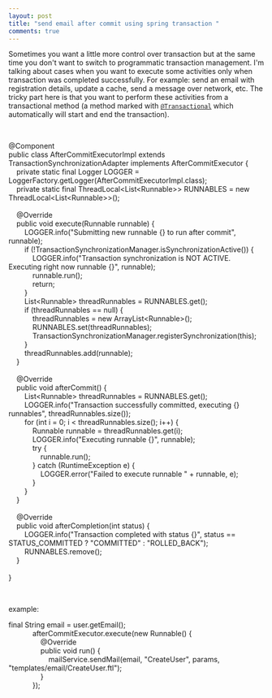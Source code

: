 ```yaml
---
layout: post
title: "send email after commit using spring transaction "
comments: true
---
```

<p>Sometimes you want a little more control over transaction but at the same time you don't want to switch to programmatic transaction management. I'm talking about cases when you want to execute some activities only when transaction was completed successfully. For example: send an email with registration details, update a cache, send a message over network, etc. The tricky part here is that you want to perform these activities from a transactional method (a method marked with <a href="http://static.springsource.org/spring/docs/3.2.x/javadoc-api/org/springframework/transaction/annotation/Transactional.html" target="_blank"><code>@Transactional</code></a> which automatically will start and end the transaction).</p>
<p>&nbsp;</p>
<p>@Component<br />public class AfterCommitExecutorImpl extends TransactionSynchronizationAdapter implements AfterCommitExecutor {<br />&nbsp;&nbsp;&nbsp; private static final Logger LOGGER = LoggerFactory.getLogger(AfterCommitExecutorImpl.class);<br />&nbsp;&nbsp;&nbsp; private static final ThreadLocal&lt;List&lt;Runnable&gt;&gt; RUNNABLES = new ThreadLocal&lt;List&lt;Runnable&gt;&gt;();<br /><br />&nbsp;&nbsp;&nbsp; @Override<br />&nbsp;&nbsp;&nbsp; public void execute(Runnable runnable) {<br />&nbsp;&nbsp;&nbsp;&nbsp;&nbsp;&nbsp;&nbsp; LOGGER.info("Submitting new runnable {} to run after commit", runnable);<br />&nbsp;&nbsp;&nbsp;&nbsp;&nbsp;&nbsp;&nbsp; if (!TransactionSynchronizationManager.isSynchronizationActive()) {<br />&nbsp;&nbsp;&nbsp;&nbsp;&nbsp;&nbsp;&nbsp;&nbsp;&nbsp;&nbsp;&nbsp; LOGGER.info("Transaction synchronization is NOT ACTIVE. Executing right now runnable {}", runnable);<br />&nbsp;&nbsp;&nbsp;&nbsp;&nbsp;&nbsp;&nbsp;&nbsp;&nbsp;&nbsp;&nbsp; runnable.run();<br />&nbsp;&nbsp;&nbsp;&nbsp;&nbsp;&nbsp;&nbsp;&nbsp;&nbsp;&nbsp;&nbsp; return;<br />&nbsp;&nbsp;&nbsp;&nbsp;&nbsp;&nbsp;&nbsp; }<br />&nbsp;&nbsp;&nbsp;&nbsp;&nbsp;&nbsp;&nbsp; List&lt;Runnable&gt; threadRunnables = RUNNABLES.get();<br />&nbsp;&nbsp;&nbsp;&nbsp;&nbsp;&nbsp;&nbsp; if (threadRunnables == null) {<br />&nbsp;&nbsp;&nbsp;&nbsp;&nbsp;&nbsp;&nbsp;&nbsp;&nbsp;&nbsp;&nbsp; threadRunnables = new ArrayList&lt;Runnable&gt;();<br />&nbsp;&nbsp;&nbsp;&nbsp;&nbsp;&nbsp;&nbsp;&nbsp;&nbsp;&nbsp;&nbsp; RUNNABLES.set(threadRunnables);<br />&nbsp;&nbsp;&nbsp;&nbsp;&nbsp;&nbsp;&nbsp;&nbsp;&nbsp;&nbsp;&nbsp; TransactionSynchronizationManager.registerSynchronization(this);<br />&nbsp;&nbsp;&nbsp;&nbsp;&nbsp;&nbsp;&nbsp; }<br />&nbsp;&nbsp;&nbsp;&nbsp;&nbsp;&nbsp;&nbsp; threadRunnables.add(runnable);<br />&nbsp;&nbsp;&nbsp; }<br /><br />&nbsp;&nbsp;&nbsp; @Override<br />&nbsp;&nbsp;&nbsp; public void afterCommit() {<br />&nbsp;&nbsp;&nbsp;&nbsp;&nbsp;&nbsp;&nbsp; List&lt;Runnable&gt; threadRunnables = RUNNABLES.get();<br />&nbsp;&nbsp;&nbsp;&nbsp;&nbsp;&nbsp;&nbsp; LOGGER.info("Transaction successfully committed, executing {} runnables", threadRunnables.size());<br />&nbsp;&nbsp;&nbsp;&nbsp;&nbsp;&nbsp;&nbsp; for (int i = 0; i &lt; threadRunnables.size(); i++) {<br />&nbsp;&nbsp;&nbsp;&nbsp;&nbsp;&nbsp;&nbsp;&nbsp;&nbsp;&nbsp;&nbsp; Runnable runnable = threadRunnables.get(i);<br />&nbsp;&nbsp;&nbsp;&nbsp;&nbsp;&nbsp;&nbsp;&nbsp;&nbsp;&nbsp;&nbsp; LOGGER.info("Executing runnable {}", runnable);<br />&nbsp;&nbsp;&nbsp;&nbsp;&nbsp;&nbsp;&nbsp;&nbsp;&nbsp;&nbsp;&nbsp; try {<br />&nbsp;&nbsp;&nbsp;&nbsp;&nbsp;&nbsp;&nbsp;&nbsp;&nbsp;&nbsp;&nbsp;&nbsp;&nbsp;&nbsp;&nbsp; runnable.run();<br />&nbsp;&nbsp;&nbsp;&nbsp;&nbsp;&nbsp;&nbsp;&nbsp;&nbsp;&nbsp;&nbsp; } catch (RuntimeException e) {<br />&nbsp;&nbsp;&nbsp;&nbsp;&nbsp;&nbsp;&nbsp;&nbsp;&nbsp;&nbsp;&nbsp;&nbsp;&nbsp;&nbsp;&nbsp; LOGGER.error("Failed to execute runnable " + runnable, e);<br />&nbsp;&nbsp;&nbsp;&nbsp;&nbsp;&nbsp;&nbsp;&nbsp;&nbsp;&nbsp;&nbsp; }<br />&nbsp;&nbsp;&nbsp;&nbsp;&nbsp;&nbsp;&nbsp; }<br />&nbsp;&nbsp;&nbsp; }<br /><br />&nbsp;&nbsp;&nbsp; @Override<br />&nbsp;&nbsp;&nbsp; public void afterCompletion(int status) {<br />&nbsp;&nbsp;&nbsp;&nbsp;&nbsp;&nbsp;&nbsp; LOGGER.info("Transaction completed with status {}", status == STATUS_COMMITTED ? "COMMITTED" : "ROLLED_BACK");<br />&nbsp;&nbsp;&nbsp;&nbsp;&nbsp;&nbsp;&nbsp; RUNNABLES.remove();<br />&nbsp;&nbsp;&nbsp; }<br /><br />}</p>
<p>&nbsp;</p>
<p>example:</p>
<p>final String email = user.getEmail();<br />&nbsp;&nbsp;&nbsp; &nbsp;&nbsp;&nbsp; &nbsp;&nbsp;&nbsp; afterCommitExecutor.execute(new Runnable() {<br />&nbsp;&nbsp;&nbsp; &nbsp;&nbsp;&nbsp; &nbsp;&nbsp;&nbsp; &nbsp;&nbsp;&nbsp; @Override<br />&nbsp;&nbsp;&nbsp; &nbsp;&nbsp;&nbsp; &nbsp;&nbsp;&nbsp; &nbsp;&nbsp;&nbsp; public void run() {<br />&nbsp;&nbsp;&nbsp; &nbsp;&nbsp;&nbsp; &nbsp;&nbsp;&nbsp; &nbsp;&nbsp;&nbsp; &nbsp;&nbsp;&nbsp; mailService.sendMail(email, "CreateUser", params, "templates/email/CreateUser.ftl");<br />&nbsp;&nbsp;&nbsp; &nbsp;&nbsp;&nbsp; &nbsp;&nbsp;&nbsp; &nbsp;&nbsp;&nbsp; }<br />&nbsp;&nbsp;&nbsp; &nbsp;&nbsp;&nbsp; &nbsp;&nbsp;&nbsp; });<br /><br /></p>
